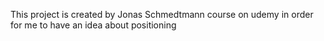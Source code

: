 This project is created by Jonas Schmedtmann course on udemy in order for me to have an idea about positioning
